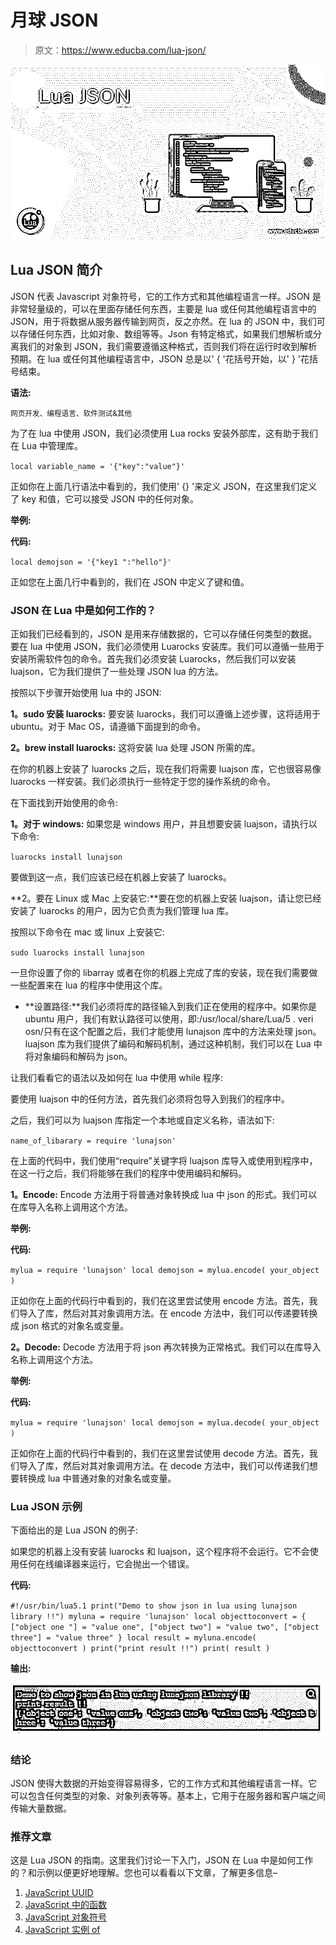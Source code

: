 # 月球 JSON

> 原文：<https://www.educba.com/lua-json/>

![Lua JSON](img/71382e0dccb1cc4b60a43110ba4d3383.png)



## Lua JSON 简介

JSON 代表 Javascript 对象符号，它的工作方式和其他编程语言一样。JSON 是非常轻量级的，可以在里面存储任何东西，主要是 lua 或任何其他编程语言中的 JSON，用于将数据从服务器传输到网页，反之亦然。在 lua 的 JSON 中，我们可以存储任何东西，比如对象、数组等等。Json 有特定格式，如果我们想解析或分离我们的对象到 JSON，我们需要遵循这种格式，否则我们将在运行时收到解析预期。在 lua 或任何其他编程语言中，JSON 总是以' { '花括号开始，以' } '花括号结束。

**语法:**

<small>网页开发、编程语言、软件测试&其他</small>

为了在 lua 中使用 JSON，我们必须使用 Lua rocks 安装外部库，这有助于我们在 Lua 中管理库。

`local variable_name = '{"key":"value"}'`

正如你在上面几行语法中看到的，我们使用' {} '来定义 JSON，在这里我们定义了 key 和值，它可以接受 JSON 中的任何对象。

**举例:**

**代码:**

`local demojson = '{"key1 ":"hello"}'`

正如您在上面几行中看到的，我们在 JSON 中定义了键和值。

### JSON 在 Lua 中是如何工作的？

正如我们已经看到的，JSON 是用来存储数据的，它可以存储任何类型的数据。要在 lua 中使用 JSON，我们必须使用 Luarocks 安装库。我们可以遵循一些用于安装所需软件包的命令。首先我们必须安装 Luarocks，然后我们可以安装 luajson，它为我们提供了一些处理 JSON lua 的方法。

按照以下步骤开始使用 lua 中的 JSON:

**1。sudo 安装 luarocks:** 要安装 luarocks，我们可以遵循上述步骤，这将适用于 ubuntu。对于 Mac OS，请遵循下面提到的命令。

**2。brew install luarocks:** 这将安装 lua 处理 JSON 所需的库。

在你的机器上安装了 luarocks 之后，现在我们将需要 luajson 库，它也很容易像 luarocks 一样安装。我们必须执行一些特定于您的操作系统的命令。

在下面找到开始使用的命令:

**1。对于 windows:** 如果您是 windows 用户，并且想要安装 luajson，请执行以下命令:

`luarocks install lunajson`

要做到这一点，我们应该已经在机器上安装了 luarocks。

**2。要在 Linux 或 Mac 上安装它:**要在您的机器上安装 luajson，请让您已经安装了 luarocks 的用户，因为它负责为我们管理 lua 库。

按照以下命令在 mac 或 linux 上安装它:

`sudo luarocks install lunajson`

一旦你设置了你的 libarray 或者在你的机器上完成了库的安装，现在我们需要做一些配置来在 lua 的程序中使用这个库。

*   **设置路径:**我们必须将库的路径输入到我们正在使用的程序中。如果你是 ubuntu 用户，我们有默认路径可以使用，即:/usr/local/share/Lua/5 . veri osn/只有在这个配置之后，我们才能使用 lunajson 库中的方法来处理 json。luajson 库为我们提供了编码和解码机制，通过这种机制，我们可以在 Lua 中将对象编码和解码为 json。

让我们看看它的语法以及如何在 lua 中使用 while 程序:

要使用 luajson 中的任何方法，首先我们必须将包导入到我们的程序中。

之后，我们可以为 luajson 库指定一个本地或自定义名称，语法如下:

`name_of_libarary = require 'lunajson'`

在上面的代码中，我们使用“require”关键字将 luajson 库导入或使用到程序中，在这一行之后，我们将能够在我们的程序中使用编码和解码。

**1。Encode:** Encode 方法用于将普通对象转换成 lua 中 json 的形式。我们可以在库导入名称上调用这个方法。

**举例:**

**代码:**

`mylua = require 'lunajson'
local demojson = mylua.encode( your_object )`

正如你在上面的代码行中看到的，我们在这里尝试使用 encode 方法。首先，我们导入了库，然后对其对象调用方法。在 encode 方法中，我们可以传递要转换成 json 格式的对象名或变量。

**2。Decode:** Decode 方法用于将 json 再次转换为正常格式。我们可以在库导入名称上调用这个方法。

**举例:**

**代码:**

`mylua = require 'lunajson'
local demojson = mylua.decode( your_object )`

正如你在上面的代码行中看到的，我们在这里尝试使用 decode 方法。首先，我们导入了库，然后对其对象调用方法。在 decode 方法中，我们可以传递我们想要转换成 lua 中普通对象的对象名或变量。

### Lua JSON 示例

下面给出的是 Lua JSON 的例子:

如果您的机器上没有安装 luarocks 和 luajson，这个程序将不会运行。它不会使用任何在线编译器来运行，它会抛出一个错误。

**代码:**

`#!/usr/bin/lua5.1
print("Demo to show json in lua using lunajson library !!")
myluna = require 'lunajson'
local objecttoconvert = { ["object one "] = "value one", ["object two"] = "value two", ["object three"] = "value three" }
local result = myluna.encode( objecttoconvert )
print("print result !!")
print( result )`

**输出:**

![Lua JSON](img/3bce1e53417b22f539e4d02c4ab4b9f3.png)



### 结论

JSON 使得大数据的开始变得容易得多，它的工作方式和其他编程语言一样。它可以包含任何类型的对象、对象列表等等。基本上，它用于在服务器和客户端之间传输大量数据。

### 推荐文章

这是 Lua JSON 的指南。这里我们讨论一下入门，JSON 在 Lua 中是如何工作的？和示例以便更好地理解。您也可以看看以下文章，了解更多信息–

1.  [JavaScript UUID](https://www.educba.com/javascript-uuid/)
2.  [JavaScript 中的函数](https://www.educba.com/functions-in-javascript/)
3.  [JavaScript 对象符号](https://www.educba.com/javascript-object-notation/)
4.  [JavaScript 实例 of](https://www.educba.com/javascript-instanceof/)





